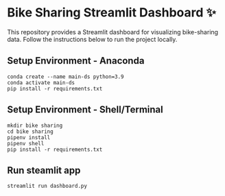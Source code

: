 # Bike Sharing Streamlit Dashboard ✨
This repository provides a Streamlit dashboard for visualizing bike-sharing data. Follow the instructions below to run the project locally.

## Setup Environment - Anaconda
```
conda create --name main-ds python=3.9
conda activate main-ds
pip install -r requirements.txt
```

## Setup Environment - Shell/Terminal
```
mkdir bike sharing
cd bike sharing
pipenv install
pipenv shell
pip install -r requirements.txt
```

## Run steamlit app
```
streamlit run dashboard.py
```

